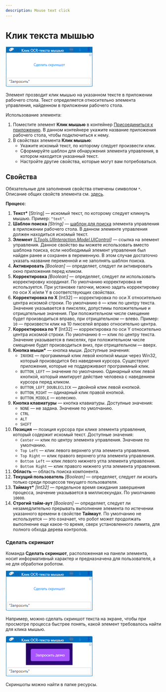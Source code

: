 ```yaml
---
description: Mouse text click
---
```



# Клик текста мышью

![](<../../../.gitbook/assets/ocr-text-screenshot2.png>)

Элемент прозводит клик мышью на указанном тексте в приложении рабочего стола. Текст определяется относительно элемента управления, найденном в приложении рабочего стола. 

Использование элемента:
1. Поместите элемент **Клик мышью** в контейнер [Присоединиться к приложению](https://docs.primo-rpa.ru/primo-rpa/g_elements/el_basic/els_desktop/el_desktop_attach). В данном контейнере укажите название приложения рабочего стола, чтобы подключиться к нему.
1. В свойствах элемента **Клик мышью**:
   * Укажите искомый текст, по которому следует произвести клик.
   * Сформируйте шаблон для обнаружения элемента управления, в котором находится указанный текст.
   * Настройте другие свойства, которые могут вам потребоваться.


## Свойства
Обязательные для заполнения свойства отмечены символом `*`. Описание общих свойств элемента см. [здесь](https://docs.primo-rpa.ru/primo-rpa/primo-studio/process/elements#svoistva-elementa).

**Процесс**:

1. **Текст\*** [String] — искомый текст, по которому следует кликнуть мышью. Пример: `"text"`.
1. **Шаблон поиска** *[String]* — [шаблон для поиска](https://docs.primo-rpa.ru/primo-rpa/primo-rpa-studio/process/searchpatterns) элемента управления в приложении рабочего стола. В данном элементе управления должен находиться искомый текст.
1. **Элемент** *[[LTools.UIInteraction.Model.UIControl](https://docs.primo-rpa.ru/primo-rpa/g_elements/el_basic/els_uiinteraction/datatypes/uicontrol)]* — ссылка на элемент управления. Данное свойство вы можете использовать вместо шаблона поиска, если необходимый элемент управления был найден ранее и сохранен в переменную. В этом случае достаточно указать название переменной и не заполнять шаблон поиска.
1. **Активировать** *[Boolean]* — определяет, следует ли активировать окно приложения перед кликом.
1. **Корректировка** *[Boolean]* — определяет, следует ли использовать корректировку координат. По умолчанию корректировка не используется. При установке галочки, можно задать корректировку по оси X и/или Y в соответствующих свойствах. 
1. **Корректировка по X** [Int32] — корректировка по оси X относительно центра искомой строки. По умолчанию `0` — клик по центру текста. Значение указывается в пикселях, допустимы положительные и отрицательные значения. При положительном числе смещение будет производиться вправо, при отрицательном — влево. Пример: `10` — произвести клик на 10 пикселей вправо относительно центра.
1. **Корректировка по Y** [Int32] — корректировка по оси Y относительно центра искомой строки. По умолчанию `0` — клик по центру текста. Значение указывается в пикселях, при положительном числе смещение будет производиться вниз, при отрицательном — вверх.
1. **Кнопка мыши\*** — кнопка мыши. Доступные значения:
   * `INVOKE` — программный клик левой кнопкой мыши через Win32, который производится без наведения курсора. Существуют приложения, которые не поддерживают программный клик.
   * `BUTTON_LEFT` — значение по умолчанию. Одинарный клик левой кнопкой, который имитирует действие человека с наведением курсора перед кликом. 
   * `BUTTON_LEFT_DOUBLECLICK` — двойной клик левой кнопкой.
   * `BUTTON_RIGHT` — одинарный клик правой кнопкой.
   * `BUTTON_MIDDLE` — колесико.
1. **Кнопка клавиатуры** — кнопка клавиатуры. Доступные значения:
   * `NONE` — не задана. Значение по умолчанию.
   * `CTRL`
   * `ALT`
   * `SHIFT`
1. **Позиция** — позиция курсора при клике элемента управления, который содержит искомый текст. Доступные значения:
   * `Center` — клик по центру элемента управления. Значение по умолчанию.
   * `Top Left` — клик левого верхнего угла элемента управления.
   * `Top Right` — клик правого верхнего угла элемента управления.
   * `Bottom Left` —  клик левого нижнего угла элемента управления.
   * `Bottom Right` — клик правого нижнего угла элемента управления.
1. **Область** — область поиска компонента.
1. **Текущий пользователь** *[Boolean]* — определяет, следует ли искать только среди процессов текущего пользователя.
1. **Таймаут\*** *[Int32]* — предельное время ожидания завершения процесса, значение указывается в миллисекундах. По умолчанию `10000`.
1. **Строгий тайм-аут** *[Boolean]* — определяет, следует ли незамедлительно прерывать выполнение элемента по истечении указанного времени в свойстве **Таймаут**. По умолчанию не используется — это означает, что робот может продолжать выполнение еще какое-то время, сверх установленного лимита, для полного обхода дерева контролов.

### Сделать скриншот

Команда **Сделать скриншот**, расположенная на панели элемента, носит информативный характер и предназначена для пользователя, а не для обработки роботом. 

![](<../../../.gitbook/assets/ocr-text-screenshot2.png>)

Например, можно сделать скриншот текста на экране, чтобы при просмотре процесса быстрее понять, какой элемент требовалось найти для клика мышью. 

![](<../../../.gitbook/assets/ocr-text-screenshot1.png>)

Скриншоты можно найти в папке ресурсы.

